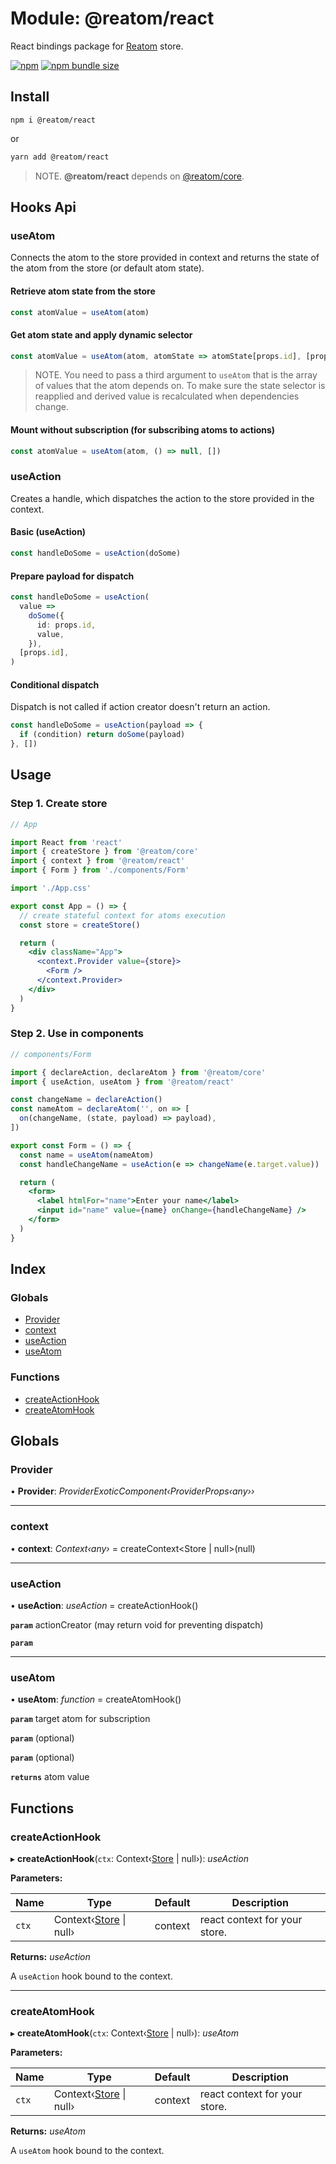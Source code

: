 # Module: @reatom/react

React bindings package for [Reatom](https://github.com/artalar/reatom) store.

[![npm](https://img.shields.io/npm/v/@reatom/react?style=flat-square)](https://www.npmjs.com/package/@reatom/react)
[![npm bundle size](https://img.shields.io/bundlephobia/minzip/@reatom/react?style=flat-square)](https://bundlephobia.com/result?p=@reatom/react)

## Install

```
npm i @reatom/react
```

or

```sh
yarn add @reatom/react
```

> NOTE. **@reatom/react** depends on [@reatom/core](https://reatom.js.org/#/reatom-core).

## Hooks Api

### useAtom

Connects the atom to the store provided in context and returns the state of the atom from the store (or default atom state).

#### Retrieve atom state from the store

```ts
const atomValue = useAtom(atom)
```

#### Get atom state and apply dynamic selector

```ts
const atomValue = useAtom(atom, atomState => atomState[props.id], [props.id])
```

> NOTE. You need to pass a third argument to `useAtom` that is the array of values that the atom depends on. To make sure the state selector is reapplied and derived value is recalculated when dependencies change.

#### Mount without subscription (for subscribing atoms to actions)

```ts
const atomValue = useAtom(atom, () => null, [])
```

### useAction

Creates a handle, which dispatches the action to the store provided in the context.

#### Basic (useAction)

```ts
const handleDoSome = useAction(doSome)
```

#### Prepare payload for dispatch

```ts
const handleDoSome = useAction(
  value =>
    doSome({
      id: props.id,
      value,
    }),
  [props.id],
)
```

#### Conditional dispatch

Dispatch is not called if action creator doesn't return an action.

```ts
const handleDoSome = useAction(payload => {
  if (condition) return doSome(payload)
}, [])
```

## Usage

### Step 1. Create store

```jsx
// App

import React from 'react'
import { createStore } from '@reatom/core'
import { context } from '@reatom/react'
import { Form } from './components/Form'

import './App.css'

export const App = () => {
  // create stateful context for atoms execution
  const store = createStore()

  return (
    <div className="App">
      <context.Provider value={store}>
        <Form />
      </context.Provider>
    </div>
  )
}
```

### Step 2. Use in components

```jsx
// components/Form

import { declareAction, declareAtom } from '@reatom/core'
import { useAction, useAtom } from '@reatom/react'

const changeName = declareAction()
const nameAtom = declareAtom('', on => [
  on(changeName, (state, payload) => payload),
])

export const Form = () => {
  const name = useAtom(nameAtom)
  const handleChangeName = useAction(e => changeName(e.target.value))

  return (
    <form>
      <label htmlFor="name">Enter your name</label>
      <input id="name" value={name} onChange={handleChangeName} />
    </form>
  )
}
```

## Index

### Globals

- [Provider](_reatom_react.md#markdown-header-provider)
- [context](_reatom_react.md#markdown-header-const-context)
- [useAction](_reatom_react.md#markdown-header-const-useaction)
- [useAtom](_reatom_react.md#markdown-header-const-useatom)

### Functions

- [createActionHook](_reatom_react.md#markdown-header-createactionhook)
- [createAtomHook](_reatom_react.md#markdown-header-createatomhook)

## Globals

### <a id="markdown-header-provider" name="markdown-header-provider"></a> Provider

• **Provider**: _ProviderExoticComponent‹ProviderProps‹any››_

---

### <a id="markdown-header-const-context" name="markdown-header-const-context"></a> context

• **context**: _Context‹any›_ = createContext<Store | null>(null)

---

### <a id="markdown-header-const-useaction" name="markdown-header-const-useaction"></a> useAction

• **useAction**: _useAction_ = createActionHook()

**`param`** actionCreator (may return void for preventing dispatch)

**`param`**

---

### <a id="markdown-header-const-useatom" name="markdown-header-const-useatom"></a> useAtom

• **useAtom**: _function_ = createAtomHook()

**`param`** target atom for subscription

**`param`** (optional)

**`param`** (optional)

**`returns`** atom value

## Functions

### <a id="markdown-header-createactionhook" name="markdown-header-createactionhook"></a> createActionHook

▸ **createActionHook**(`ctx`: Context‹[Store](_reatom_core.md#markdown-header-store) | null›): _useAction_

**Parameters:**

| Name  | Type                                                                | Default | Description                   |
| ----- | ------------------------------------------------------------------- | ------- | ----------------------------- |
| `ctx` | Context‹[Store](_reatom_core.md#markdown-header-store) &#124; null› | context | react context for your store. |

**Returns:** _useAction_

A `useAction` hook bound to the context.

---

### <a id="markdown-header-createatomhook" name="markdown-header-createatomhook"></a> createAtomHook

▸ **createAtomHook**(`ctx`: Context‹[Store](_reatom_core.md#markdown-header-store) | null›): _useAtom_

**Parameters:**

| Name  | Type                                                                | Default | Description                   |
| ----- | ------------------------------------------------------------------- | ------- | ----------------------------- |
| `ctx` | Context‹[Store](_reatom_core.md#markdown-header-store) &#124; null› | context | react context for your store. |

**Returns:** _useAtom_

A `useAtom` hook bound to the context.
